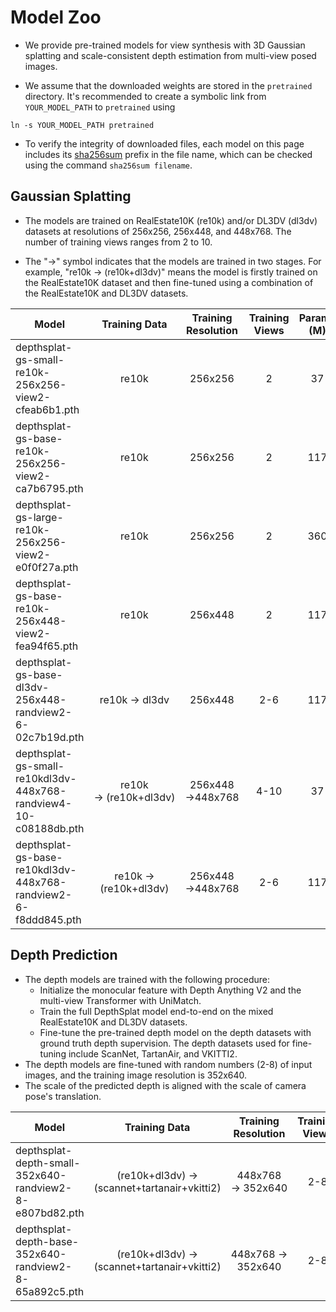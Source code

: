 # Model Zoo

- We provide pre-trained models for view synthesis with 3D Gaussian splatting and scale-consistent depth estimation from multi-view posed images.

- We assume that the downloaded weights are stored in the `pretrained` directory. It's recommended to create a symbolic link from `YOUR_MODEL_PATH` to `pretrained` using
```
ln -s YOUR_MODEL_PATH pretrained
```

- To verify the integrity of downloaded files, each model on this page includes its [sha256sum](https://sha256sum.com/) prefix in the file name, which can be checked using the command `sha256sum filename`.


## Gaussian Splatting

- The models are trained on RealEstate10K (re10k) and/or DL3DV (dl3dv) datasets at resolutions of 256x256, 256x448, and 448x768. The number of training views ranges from 2 to 10.

- The "&rarr;" symbol indicates that the models are trained in two stages. For example, "re10k &rarr; (re10k+dl3dv)" means the model is firstly trained on the RealEstate10K dataset and then fine-tuned using a combination of the RealEstate10K and DL3DV datasets.


| Model                                                        |       Training Data        |  Training Resolution  | Training Views | Params (M) |                           Download                           |
| ------------------------------------------------------------ | :------------------------: | :-------------------: | :------------: | :--------: | :----------------------------------------------------------: |
| depthsplat-gs-small-re10k-256x256-view2-cfeab6b1.pth         |           re10k            |        256x256        |       2        |     37     | [download](https://huggingface.co/haofeixu/depthsplat/resolve/main/depthsplat-gs-small-re10k-256x256-view2-cfeab6b1.pth) |
| depthsplat-gs-base-re10k-256x256-view2-ca7b6795.pth          |           re10k            |        256x256        |       2        |    117     | [download](https://huggingface.co/haofeixu/depthsplat/resolve/main/depthsplat-gs-base-re10k-256x256-view2-ca7b6795.pth) |
| depthsplat-gs-large-re10k-256x256-view2-e0f0f27a.pth         |           re10k            |        256x256        |       2        |    360     | [download](https://huggingface.co/haofeixu/depthsplat/resolve/main/depthsplat-gs-large-re10k-256x256-view2-e0f0f27a.pth) |
| depthsplat-gs-base-re10k-256x448-view2-fea94f65.pth          |           re10k            |        256x448        |       2        |    117     | [download](https://huggingface.co/haofeixu/depthsplat/resolve/main/depthsplat-gs-base-re10k-256x448-view2-fea94f65.pth) |
| depthsplat-gs-base-dl3dv-256x448-randview2-6-02c7b19d.pth    |     re10k &rarr; dl3dv     |        256x448        |      2-6       |    117     | [download](https://huggingface.co/haofeixu/depthsplat/resolve/main/depthsplat-gs-base-dl3dv-256x448-randview2-6-02c7b19d.pth) |
| depthsplat-gs-small-re10kdl3dv-448x768-randview4-10-c08188db.pth | re10k &rarr; (re10k+dl3dv) | 256x448 &rarr;448x768 |      4-10      |     37     | [download](https://huggingface.co/haofeixu/depthsplat/resolve/main/depthsplat-gs-small-re10kdl3dv-448x768-randview4-10-c08188db.pth) |
| depthsplat-gs-base-re10kdl3dv-448x768-randview2-6-f8ddd845.pth | re10k &rarr; (re10k+dl3dv) | 256x448 &rarr;448x768 |      2-6       |    117     | [download](https://huggingface.co/haofeixu/depthsplat/resolve/main/depthsplat-gs-base-re10kdl3dv-448x768-randview2-6-f8ddd845.pth) |



## Depth Prediction

- The depth models are trained with the following procedure:
  - Initialize the monocular feature with Depth Anything V2 and the multi-view Transformer with UniMatch.
  - Train the full DepthSplat model end-to-end on the mixed RealEstate10K and DL3DV datasets.
  - Fine-tune the pre-trained depth model on the depth datasets with ground truth depth supervision. The depth datasets used for fine-tuning include ScanNet, TartanAir, and VKITTI2.
- The depth models are fine-tuned with random numbers (2-8) of input images, and the training image resolution is 352x640.
- The scale of the predicted depth is aligned with the scale of camera pose's translation.

| Model                                                   |                  Training Data                   |  Training Resolution   | Training Views | Params (M) |                           Download                           |
| ------------------------------------------------------- | :----------------------------------------------: | :--------------------: | :------------: | :--------: | :----------------------------------------------------------: |
| depthsplat-depth-small-352x640-randview2-8-e807bd82.pth | (re10k+dl3dv) &rarr; (scannet+tartanair+vkitti2) | 448x768 &rarr; 352x640 |      2-8       |     36     | [download](https://huggingface.co/haofeixu/depthsplat/resolve/main/depthsplat-depth-small-352x640-randview2-8-e807bd82.pth) |
| depthsplat-depth-base-352x640-randview2-8-65a892c5.pth  | (re10k+dl3dv) &rarr; (scannet+tartanair+vkitti2) | 448x768 &rarr; 352x640 |      2-8       |    111     | [download](https://huggingface.co/haofeixu/depthsplat/resolve/main/depthsplat-depth-base-352x640-randview2-8-65a892c5.pth) |



